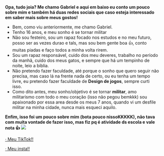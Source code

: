 **Opa, tudo joia? Me chamo Gabriel e aqui em baixo eu conto um pouco
sobre mim e também há duas redes sociais que caso esteja interessado 
em saber mais sobre meus gostos!**

- Bem, como viu anteriormente, me chamo Gabriel.
- Tenho 16 anos, e meu sonho é se tornar militar
- Não sou festeiro, sou um rapaz focado nos estudos e no meu futuro, posso
ser as vezes durao e tals, mas sou bem gente boa 👍, conto muitas piadas e
faço todos a minha volta rirem.
- Sou um rapaz responsável, cuido dos meu deveres, trabalho no período da
manhã, cuido dos meus gatos, e sempre que há um tempinho de noite, leio a
bíblia.
- Não pretendo fazer faculdade, até porque o sonho que quero seguir não precisa,
mas caso lá na frente nada de certo, ou eu tenha um tempo livre, eu pretendo fazer
faculdade de **Design de jogos**, sempre curti isso.
- Como dito antes, meu sonho/objetivo é se tornar **militar**, amo militarismo
com todo o meu coração (isso não pegou bemkkk) sou apaixonado por essa area desde
os meus 7 anos, quando vi um desfile militar na minha cidade, nunca mais esqueci
aquilo.

**Enfim, isso foi um pouco sobre mim (bota pouco nissoKKKKK), não tava com muita 
vontade de fazer isso, mas fiz pq é atividade ds escola e vale nota 👍**
![](https://media.tenor.com/7OJY0f52-GQAAAAd/military-dancing.gif)


[· Meu TikTok!!](https://tiktok.com/@giz7_)

[· Meu insta!!](https://www.instagram.com/bielz.gx/)
